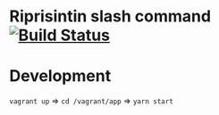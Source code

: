 # Riprisintin slash command [![Build Status](https://travis-ci.org/jazcarate/riprisintin.svg?branch=master)](https://travis-ci.org/jazcarate/riprisintin)

# Development
`vagrant up` => `cd /vagrant/app` => `yarn start`